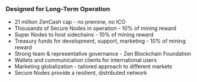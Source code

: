 ### Designed for Long-Term Operation
- 21 million ZenCash cap - no premine, no ICO
- Thousands of Secure Nodes in operation - 10% of mining reward
- Super Nodes to host sidechains - 10% of mining reward
- Treasury funds for development, support, marketing - 10% of mining reward
- Strong team & representative governance - Zen Blockchain Foundation
- Wallets and communication clients for international users
- Marketing globalization - tailored approach to different markets
- Secure Nodes provide a resilient, distributed network
